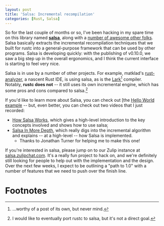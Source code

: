 ```yaml
---
layout: post
title: 'Salsa: Incremental recompilation'
categories: [Rust, Salsa]
---
```


So for the last couple of months or so, I've been hacking in my spare
time on this library named
[**salsa**](https://github.com/salsa-rs/salsa), along with a [number
of awesome other
folks](https://github.com/salsa-rs/salsa/graphs/contributors). Salsa
basically extracts the incremental recompilation techniques that we
built for rustc into a general-purpose framework that can be used by
other programs. Salsa is developing quickly: with the publishing of
v0.10.0, we saw a big step up in the overall ergonomics, and I think
the current interface is starting to feel very nice.

Salsa is in use by a number of other projects. For example, matklad's
[rust-analyzer](https://github.com/rust-analyzer/rust-analyzer/), a
nascent Rust IDE, is using salsa, as is the
[Lark](https://github.com/lark-exploration/lark)[^worthy]
compiler. Notably, **rustc does not** -- it still uses its own
incremental engine, which has some pros and cons compared to
salsa.[^port]

If you'd like to learn more about Salsa, you can check out [the [Hello
World
example](https://github.com/salsa-rs/salsa/blob/master/examples/hello_world/main.rs) -- but, even better, you can check out two videos that I just recorded:

- [How Salsa Works](https://youtu.be/_muY4HjSqVw), which gives
  a high-level introduction to the key concepts involved and shows how to use salsa;
- [Salsa In More Depth](https://www.youtube.com/watch?v=i_IhACacPRY), which really digs
  into the incremental algorithm and explains -- at a high-level -- how Salsa is implemented.
  - Thanks to Jonathan Turner for helping me to make this one!
  
If you're interested in salsa, please jump on to our Zulip instance at
[salsa.zulipchat.com](https://salsa.zulipchat.com/). It's a really fun
project to hack on, and we're definitely still looking for people to
help out with the implementation and the design. Over the next few
weeks, I expect to be outlining a "path to 1.0" with a number of
features that we need to push over the finish line.

# Footnotes

[^worthy]: ...worthy of a post of its own, but never mind.

[^port]: I would like to eventually port rustc to salsa, but it's not a direct goal.
